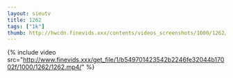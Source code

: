 ```yaml
--- 
layout: sieutv
title: 1262
tags: ["1k"]
thumb: http://hwcdn.finevids.xxx/contents/videos_screenshots/1000/1262/preview.mp4.jpg
---
```

{% include video src="http://www.finevids.xxx/get_file/1/b549701423542b2246fe32044b17002f/1000/1262/1262.mp4/" %} 
